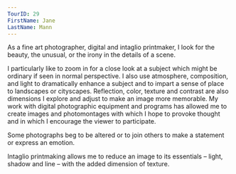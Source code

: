 ```yaml
---
TourID: 29
FirstName: Jane
LastName: Mann
---
```

As a fine art photographer, digital and intaglio printmaker, I look for the beauty, the unusual, or the irony in the details of a scene.

I particularly like to zoom in for a close look at a subject which might be ordinary if seen in normal perspective.  I also use atmosphere, composition, and light to dramatically enhance a subject and to impart a sense of place to landscapes or cityscapes.  Reflection, color, texture and contrast are also dimensions I explore and adjust to make an image more memorable.  My work with digital photographic equipment and programs has allowed me to create images and photomontages with which I hope to provoke thought and in which I encourage the viewer to participate.

Some photographs beg to be altered or to join others to make a statement or express an emotion.

Intaglio printmaking allows me to reduce an image to its essentials – light, shadow and line – with the added dimension of texture.
